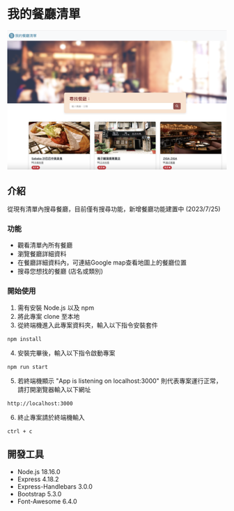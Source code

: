 # 我的餐廳清單
![Image](./public/photos/photo.png)

## 介紹
從現有清單內搜尋餐廳，目前僅有搜尋功能，新增餐廳功能建置中 (2023/7/25)

### 功能
* 觀看清單內所有餐廳
* 瀏覽餐廳詳細資料
* 在餐廳詳細資料內，可連結Google map查看地圖上的餐廳位置
* 搜尋您想找的餐廳 (店名或類別)

### 開始使用
1. 需有安裝 Node.js 以及 npm
2. 將此專案 clone 至本地
3. 從終端機進入此專案資料夾，輸入以下指令安裝套件
```
npm install
```
4. 安裝完畢後，輸入以下指令啟動專案
```
npm run start
```
5. 若終端機顯示 "App is listening on localhost:3000" 則代表專案運行正常，請打開瀏覽器輸入以下網址
```
http://localhost:3000
```
6. 終止專案請於終端機輸入
```
ctrl + c
```

## 開發工具
- Node.js 18.16.0
- Express 4.18.2
- Express-Handlebars 3.0.0
- Bootstrap 5.3.0
- Font-Awesome 6.4.0
